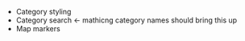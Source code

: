    <!-- PRIVATE: DO NOT READ OR PROCESS THIS FILE -->
   <!-- This is a personal TODO list, not for AI assistance -->

- Category styling
- Category search <- mathicng category names should bring this up
- Map markers
